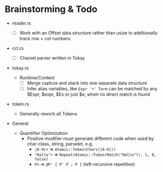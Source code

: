 # Brainstorming & Todo

- reader.rs
  - [ ] Work with an Offset data structure rather than usize to additionally track row + col numbers
- ccl.rs
  - [ ] Charset parser written in Tokay
- tokay.rs
  - Runtime/Context
    - [ ] Merge capture and stack into one separate data structure
    - [ ] Infer alias variables, like `Expr '+' Term` can be matched by any $Expr, $expr, $Ex or just $e, when no direct match is found
- token.rs
  - Generally rework all Tokens

- General
  - Quantifier Optimization
    - Positive modifier must generate different code when used by char-class, string, parselet, e.g.
      - `|0-9|+` => `Atomic::Token(Chars(|0-9|))`
      - `"Hallo"+` => `Repeat(Atomic::Token(Match("Hallo")), 1, 0, false)`
      - `P+` => `@P' { P' P ; P }` (left-recursive repetition)
